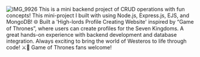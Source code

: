 ![IMG_9926](https://github.com/user-attachments/assets/33ad7f57-3150-4867-88f0-137cbf354364)
 This is a mini backend project of CRUD operations with fun concepts! This mini-project I built with using Node.js, Express.js, EJS, and MongoDB! 🌐 Built a 'High-lords Profile Creating Website' inspired by “Game of Thrones”, where users can create profiles for the Seven Kingdoms. A great hands-on experience with backend development and database integration. Always exciting to bring the world of Westeros to life through code! ⚔️🐉 Game of Thrones fans welcome!
